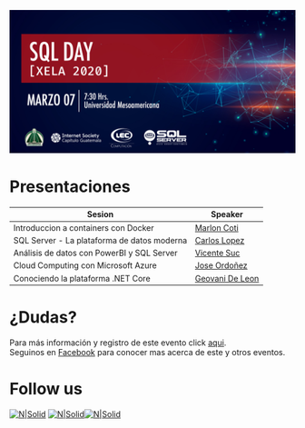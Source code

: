 ![Header](./files/header.jpg)

# Presentaciones

Sesion | Speaker
--- | --- 
Introduccion a containers con Docker | [Marlon Coti](./files/)
SQL Server - La plataforma de datos moderna | [Carlos Lopez](./files/)
Análisis de datos con PowerBI y SQL Server | [Vicente Suc](./files/)
Cloud Computing con Microsoft Azure | [Jose Ordoñez](./files/)
Conociendo la plataforma .NET Core | [Geovani De Leon](./files/)

# ¿Dudas?
Para más información y registro de este evento click [aqui](https://sqlconnect_2019.eventbrite.com).  
Seguinos en [Facebook](https://www.facebook.com/groups/gtssug/) para conocer mas acerca de este y otros eventos.

# Follow us
[![N|Solid](http://dbamastery.com/wp-content/uploads/2018/08/if_twitter_circle_color_107170.png)](https://twitter.com/gtssug) [![N|Solid](http://dbamastery.com/wp-content/uploads/2018/08/if_github_circle_black_107161.png)](https://github.com/GTSSUG)[![N|Solid](http://dbamastery.com/wp-content/uploads/2018/08/if_browser_1055104.png)](https://www.facebook.com/groups/gtssug/)